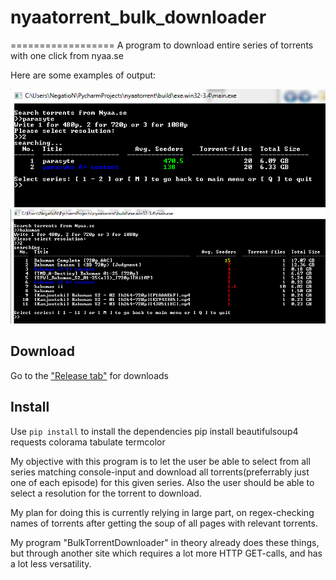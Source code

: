 # nyaatorrent_bulk_downloader
==================
A program to download entire series of torrents with one click from nyaa.se

Here are some examples of output:

![Example 1](https://raw.githubusercontent.com/NegatioN/nyaatorrent_bulk_downloader/master/screenshots/example1.PNG)
![Example 2](https://raw.githubusercontent.com/NegatioN/nyaatorrent_bulk_downloader/master/screenshots/example2.PNG)

## Download
Go to the ["Release tab"](https://github.com/NegatioN/nyaatorrent_bulk_downloader/releases ) for downloads


## Install
Use ```pip install``` to install the dependencies
pip install beautifulsoup4 requests colorama tabulate termcolor




My objective with this program is to let the user be able to select from all series matching console-input and download all torrents(preferrably just one of each episode) for this given series.
Also the user should be able to select a resolution for the torrent to download.

My plan for doing this is currently relying in large part, on regex-checking names of torrents after getting the soup of all pages with relevant torrents.

My program "BulkTorrentDownloader" in theory already does these things, but through another site which requires a lot more HTTP GET-calls, and has a lot less versatility.
